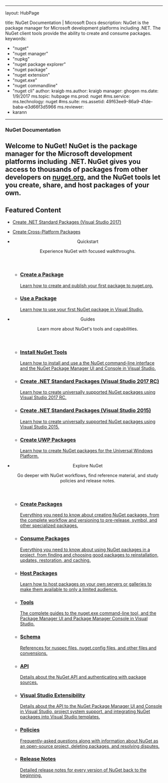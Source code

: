 
---
layout: HubPage

title: NuGet Documentation | Microsoft Docs
description: NuGet is the package manager for Microsoft development platforms including .NET. The NuGet client tools provide the ability to create and consume packages.
keywords:
- "nuget"
- "nuget manager"
- "nupkg"
- "nuget package explorer"
- "nuget package"
- "nuget extension"
- "nuget.exe"
- "nuget commandline"
- "nuget cli"
author: kraigb
ms.author: kraigb
manager: ghogen
ms.date: 1/9/2017 
ms.topic: hubpage
ms.prod: nuget
#ms.service:
ms.technology: nuget
#ms.suite:
ms.assetid: 49f63ee9-86a9-41de-baba-e3d66f3d5966
ms.reviewer:  
- karann

---

<article id="main">
    <section id="hero-content" class="graph">
        <h1>NuGet Documentation</h1>
        <h2>Welcome to NuGet! NuGet is the package manager for the Microsoft development platforms including .NET. NuGet gives you access to thousands of packages from other developers on <a href="https://www.nuget.org/" target="_blank">nuget.org</a>, and the NuGet tools let you create, share, and host packages of your own.</h2>
    </section>
    <!--aside class="alert section-border">
    <p>Checkout the latest NuGet packages on <a href="https://www.nuget.org/">nuget.org</a></p>
        <ol class="action-list">
            <li><a href="https://www.nuget.org/" class="button-bordered button-translucent">Get it!</a></li>
        </ol>
    </aside-->
    <section id="featured" class="container">
        <h2 class="section-heading"><span class="icon icon-lightbulb-checked"></span> Featured Content</h2>
        <div class="features row">
            <ul class="column-half">
                <li><a href="./guides/create-net-standard-packages-vs2017.md">Create .NET Standard Packages (Visual Studio 2017)</a></li>
            </ul>
            <ul class="column-half">
                <li><a href="./guides/create-cross-platform-packages.md">Create Cross-Platform Packages</a></li>
            </ul>
        </div>
    </section>
    <div id="journeys">
        <section class="container">
            <ul class="journeys-list">
                <li class="journey-step">
                    <header class="journey-step-header row">
                        <div class="title column-third">
                            <span class="icon icon-tip"></span>
                            <p>Quickstart</p>
                        </div>
                        <p class="description column-two-thirds">
                            Experience NuGet with focused walkthroughs.
                        </p>
                    </header>
                    <section class="journey-step-elements content">
                        <ul class="row">
                            <li class="column column-third">
                                <a href="./quickstart/create-and-publish-a-package.md">
                                    <h3>Create a Package</h3>
                                    <p>Learn how to create and publish your first package to nuget.org.</p>
                                </a>
                            </li>
                            <li class="column column-third">
                                <a href="./quickstart/use-a-package.md">
                                    <h3>Use a Package</h3>
                                    <p>Learn how to use your first NuGet package in Visual Studio.</p>
                                </a>
                            </li>                            
                        </ul>
                    </section>
                </li>
                <li class="journey-step">
                    <header class="journey-step-header row">
                        <div class="title column-third">
                            <span class="icon icon-tip"></span>
                            <p>Guides</p>
                        </div>
                        <p class="description column-two-thirds">
                            Learn more about NuGet's tools and capabilities.
                        </p>
                    </header>
                    <section class="journey-step-elements content">
                        <ul class="row">
                            <li class="column column-third">
                                <a href="./guides/install-nuget.md">
                                    <h3>Install NuGet Tools</h3>
                                    <p>Learn how to install and use a the NuGet command-line interface and the NuGet Package Manager UI and Console in Visual Studio.</p>
                                </a>
                            </li>
                            <li class="column column-third">
                                <a href="./guides/create-net-standard-packages-vs2017.md">
                                    <h3>Create .NET Standard Packages (Visual Studio 2017 RC)</h3>
                                    <p>Learn how to create universally supported NuGet packages using Visual Studio 2017 RC.</p>
                                </a>
                            </li>
                            <li class="column column-third">
                                <a href="./guides/create-net-standard-packages-vs2015.md">
                                    <h3>Create .NET Standard Packages (Visual Studio 2015)</h3>
                                    <p>Learn how to create universally supported NuGet packages using Visual Studio 2015.</p>
                                </a>
                            </li>
                            <li class="column column-third">
                                <a href="./guides/create-uwp-packages.md">
                                    <h3>Create UWP Packages</h3>
                                    <p>Learn how to create NuGet packages for the Universal Windows Platform.</p>
                                </a>
                            </li>
                        </ul>
                    </section>
                </li>
                <li class="journey-step">
                    <header class="journey-step-header row">
                        <div class="title column-third">
                            <span class="icon icon-tip"></span>
                            <p>Explore NuGet</p>
                        </div>
                        <p class="description column-two-thirds">
                            Go deeper with NuGet workflows, find reference material, and study policies and release notes.
                        </p>
                    </header>
                    <section class="journey-step-elements content">
                        <ul class="row">
                            <li class="column column-third">
                                <a href="./create-packages/overview-and-workflow.md">
                                    <h3>Create Packages</h3>
                                    <p>Everything you need to know about creating NuGet packages, from the complete workflow and versioning to pre-release, symbol, and other specialized packages.</p>
                                </a>
                            </li>
                            <li class="column column-third">
                                <a href="./consume-packages/overview-and-workflow.md">
                                    <h3>Consume Packages</h3>
                                    <p>Everything you need to know about using NuGet packages in a project, from finding and choosing good packages to reinstallation, updates, restoration, and caching.</p>
                                </a>
                            </li>
                            <li class="column column-third">
                                <a href="./hosting-packages/overview.md">
                                    <h3>Host Packages</h3>
                                    <p>Learn how to host packages on your own servers or galleries to make them available to only a limited audience.</p>
                                </a>
                            </li>
                            <li class="column column-third">
                                <a href="./tools/nuget.exe-cli-reference.md">
                                    <h3>Tools</h3>
                                    <p>The complete guides to the nuget.exe command-line tool, and the Package Manager UI and Package Manager Console in Visual Studio.</p>
                                </a>
                            </li>
                            <li class="column column-third">
                                <a href="./schema/nuspec.md">
                                    <h3>Schema</h3>
                                    <p>References for nuspec files, nuget.config files, and other files and convensions.</p>
                                </a>
                            </li>
                            <li class="column column-third">
                                <a href="./api/nuget-api-v3.md">
                                    <h3>API</h3>
                                    <p>Details about the NuGet API and authenticating with package sources.</p>
                                </a>
                            </li>
                            <li class="column column-third">
                                <a href="./visual-studio-extensibility/nuget-api-in-visual-studio.md">
                                    <h3>Visual Studio Extensibility</h3>
                                    <p>Details about the API to the NuGet Package Manager UI and Console in Visual Studio, project system support, and integrating NuGet packages into Visual Studio templates.</p>
                                </a>
                            </li>
                            <li class="column column-third">
                                <a href="./policies/nuget-faq.md">
                                    <h3>Policies</h3>
                                    <p>Frequently-asked questions along with information about NuGet as an open-source project, deleting packages, and resolving disputes.</p>
                                </a>
                            </li>
                            <li class="column column-third">
                                <a href="./release-notes/index.md">
                                    <h3>Release Notes</h3>
                                    <p>Detailed release notes for every version of NuGet back to the beginning.</p>
                                </a>
                            </li>
                        </ul>
                    </section>
                </li>
            </ul>
        </section>
    </div>
</article>
